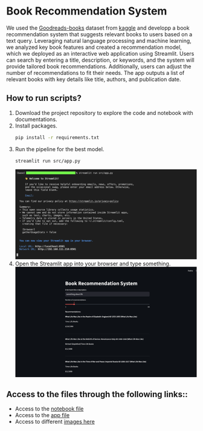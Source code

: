 # Book Recommendation System

We used the [Goodreads-books](https://www.kaggle.com/datasets/jealousleopard/goodreadsbooks) dataset from [kaggle](https://www.kaggle.com/datasets/jealousleopard/goodreadsbooks) and developp a book recommendation system that suggests relevant books to users based on a text query. Leveraging natural language processing and machine learning, we analyzed key book features and created a recommendation model, which we deployed as an interactive web application using Streamlit. Users can search by entering a title, description, or keywords, and the system will provide tailored book recommendations. Additionally, users can adjust the number of recommendations to fit their needs. The app outputs a list of relevant books with key details like title, authors, and publication date.


## How to run scripts?
1. Download the project repository to explore the code and notebook with documentations.
2. Install packages.
   ```bash
   pip install -r requirements.txt
   ```
4. Run the pipeline for the best model.
   ```bash
   streamlit run src/app.py
   ```
   ![](https://github.com/Engelbert107/Book-Recommendation-System/blob/main/images/streamlit_cmd.png)
5. Open the Streamlit app into your browser and type something.
   ![](https://github.com/Engelbert107/Book-Recommendation-System/blob/main/images/streamlit_browser.png)


## Access to the files through the following links::
- Access to the [notebook file](https://github.com/Engelbert107/Book-Recommendation-System/blob/main/notebook/BookRecommenderSystem.ipynb)
- Access to the [app file](https://github.com/Engelbert107/Book-Recommendation-System/blob/main/src/app.py)
- Access to different [images here](https://github.com/Engelbert107/Book-Recommendation-System/tree/main/images)

